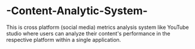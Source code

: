 # -Content-Analytic-System-
This is cross platform (social media) metrics analysis system like YouTube studio where  users can analyze their content's performance in the respective platform within a single application.
